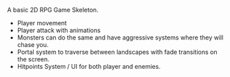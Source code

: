 A basic 2D RPG Game Skeleton.

- Player movement
- Player attack with animations
- Monsters can do the same and have aggressive systems where they will chase you.
- Portal system to traverse between landscapes with fade transitions on the screen.
- Hitpoints System / UI for both player and enemies.
